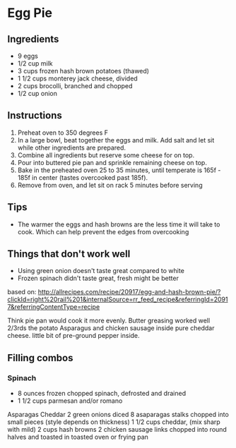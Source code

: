 # Egg Pie

## Ingredients
- 9 eggs
- 1/2 cup milk
- 3 cups frozen hash brown potatoes (thawed)
- 1 1/2 cups monterey jack cheese, divided
- 2 cups brocolli, branched and chopped
- 1/2 cup onion

## Instructions
1. Preheat oven to 350 degrees F
1. In a large bowl, beat together the eggs and milk. Add salt and let sit while other ingredients are prepared.
1. Combine all ingredients but reserve some cheese for on top.
1. Pour into buttered pie pan and sprinkle remaining cheese on top.
1. Bake in the preheated oven 25 to 35 minutes, until temperate is 165f - 185f in center (tastes overcooked past 185f).
1. Remove from oven, and let sit on rack 5 minutes before serving

## Tips
- The warmer the eggs and hash browns are the less time it will take to cook. Which can help prevent the edges from overcooking

## Things that don't work well
- Using green onion doesn't taste great compared to white
- Frozen spinach didn't taste great, fresh might be better

based on: http://allrecipes.com/recipe/20917/egg-and-hash-brown-pie/?clickId=right%20rail%201&internalSource=rr_feed_recipe&referringId=20917&referringContentType=recipe


Think pie pan would cook it more evenly.
Butter greasing worked well
2/3rds the potato
Asparagus and chicken sausage inside
pure cheddar cheese.
little bit of pre-ground pepper inside.


## Filling combos
### Spinach
- 8 ounces frozen chopped spinach, defrosted and drained
- 1 1/2 cups parmesan and/or romano


Asparagas Cheddar
 2 green onions diced
 8 asaparagas stalks chopped into small pieces (style depends on thickness)
 1 1/2 cups cheddar, (mix sharp with mild)
 2 cups hash browns
 2 chicken sausage links chopped into round halves and toasted in toasted oven or frying pan
